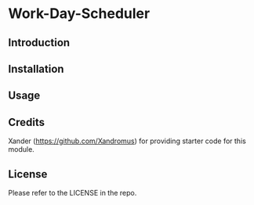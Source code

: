 # Work-Day-Scheduler
## Introduction

## Installation


## Usage


## Credits
Xander (https://github.com/Xandromus) for providing starter code for this module. 

## License
Please refer to the LICENSE in the repo.
